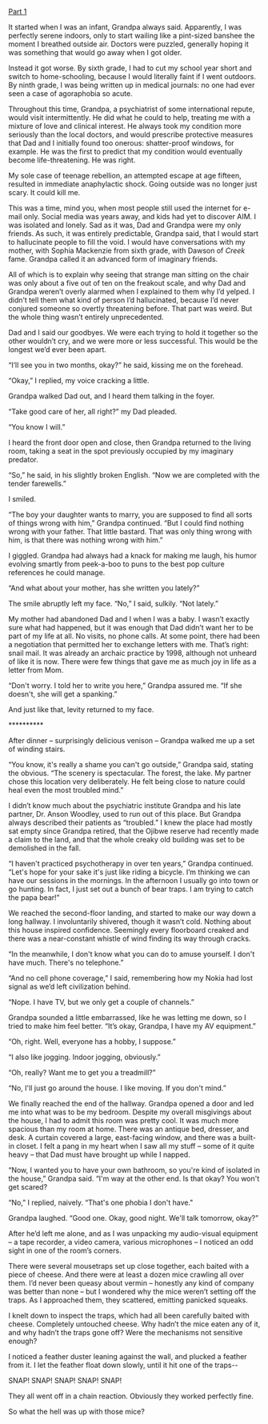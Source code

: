 [Part 1](https://www.reddit.com/r/nosleep/comments/vswf3n/there_is_a_scientific_explanation_for_ghosts_i/)

It started when I was an infant, Grandpa always said. Apparently, I was perfectly serene indoors, only to start wailing like a pint-sized banshee the moment I breathed outside air. Doctors were puzzled, generally hoping it was something that would go away when I got older. 

Instead it got worse. By sixth grade, I had to cut my school year short and switch to home-schooling, because I would literally faint if I went outdoors. By ninth grade, I was being written up in medical journals: no one had ever seen a case of agoraphobia so acute. 

Throughout this time, Grandpa, a psychiatrist of some international repute, would visit intermittently. He did what he could to help, treating me with a mixture of love and clinical interest. He always took my condition more seriously than the local doctors, and would prescribe protective measures that Dad and I initially found too onerous: shatter-proof windows, for example. He was the first to predict that my condition would eventually become life-threatening. He was right.  

My sole case of teenage rebellion, an attempted escape at age fifteen, resulted in immediate anaphylactic shock. Going outside was no longer just scary. It could kill me.

This was a time, mind you, when most people still used the internet for e-mail only. Social media was years away, and kids had yet to discover AIM. I was isolated and lonely. Sad as it was, Dad and Grandpa were my only friends. As such, it was entirely predictable, Grandpa said, that I would start to hallucinate people to fill the void. I would have conversations with my mother,  with Sophia Mackenzie from sixth grade, with Dawson of *Creek* fame. Grandpa called it an advanced form of imaginary friends.

All of which is to explain why seeing that strange man sitting on the chair was only about a five out of ten on the freakout scale, and why Dad and Grandpa weren’t overly alarmed when I explained to them why I’d yelped. I didn’t tell them what kind of person I’d hallucinated, because I’d never conjured someone so overtly threatening before. That part was weird. But the whole thing wasn’t entirely unprecedented.

Dad and I said our goodbyes. We were each trying to hold it together so the other wouldn’t cry, and we were more or less successful. This would be the longest we’d ever been apart.

“I’ll see you in two months, okay?” he said, kissing me on the forehead.

“Okay,” I replied, my voice cracking a little.

Grandpa walked Dad out, and I heard them talking in the foyer.

“Take good care of her, all right?” my Dad pleaded.

“You know I will.”

I heard the front door open and close, then Grandpa returned to the living room, taking a seat in the spot previously occupied by my imaginary predator.

“So,” he said, in his slightly broken English. “Now we are completed with the tender farewells.”

I smiled.

“The boy your daughter wants to marry, you are supposed to find all sorts of things wrong with him,” Grandpa continued. “But I could find nothing wrong with your father. That little bastard. That was only thing wrong with him, is that there was nothing wrong with him.”

I giggled. Grandpa had always had a knack for making me laugh, his humor evolving smartly from peek-a-boo to puns to the best pop culture references he could manage.

“And what about your mother, has she written you lately?”

The smile abruptly left my face. “No,” I said, sulkily. “Not lately.”

My mother had abandoned Dad and I when I was a baby. I wasn’t exactly sure what had happened, but it was enough that Dad didn’t want her to be part of my life at all. No visits, no phone calls. At some point, there had been a negotiation that permitted her to exchange letters with me. That’s right: snail mail. It was already an archaic practice by 1998, although not unheard of like it is now. There were few things that gave me as much joy in life as a letter from Mom.   

“Don't worry. I told her to write you here,” Grandpa assured me. “If she doesn't, she will get a spanking.”

And just like that, levity returned to my face.

\*\*\*\*\*\*\*\*\*\*

After dinner – surprisingly delicious venison – Grandpa walked me up a set of winding stairs. 

“You know, it's really a shame you can't go outside,” Grandpa said, stating the obvious. “The scenery is spectacular. The forest, the lake. My partner chose this location very deliberately. He felt being close to nature could heal even the most troubled mind.”

I didn’t know much about the psychiatric institute Grandpa and his late partner, Dr. Anson Woodley, used to run out of this place. But Grandpa always described their patients as “troubled.” I knew the place had mostly sat empty since Grandpa retired, that the Ojibwe reserve had recently made a claim to the land, and that the whole creaky old building was set to be demolished in the fall.

“I haven't practiced psychotherapy in over ten years,” Grandpa continued. “Let's hope for your sake it's just like riding a bicycle. I’m thinking we can have our sessions in the mornings. In the afternoon I usually go into town or go hunting. In fact, I just set out a bunch of bear traps. I am trying to catch the papa bear!”

We reached the second-floor landing, and started to make our way down a long hallway. I involuntarily shivered, though it wasn’t cold. Nothing about this house inspired confidence. Seemingly every floorboard creaked and there was a near-constant whistle of wind finding its way through cracks.

“In the meanwhile, I don't know what you can do to amuse yourself. I don't have much. There's no telephone.”

“And no cell phone coverage,” I said, remembering how my Nokia had lost signal as we’d left civilization behind. 

“Nope. I have TV, but we only get a couple of channels.”

Grandpa sounded a little embarrassed, like he was letting me down, so I tried to make him feel better. “It’s okay, Grandpa, I have my AV equipment.”

“Oh, right. Well, everyone has a hobby, I suppose.”

“I also like jogging. Indoor jogging, obviously.”

“Oh, really? Want me to get you a treadmill?”

“No, I'll just go around the house. I like moving. If you don't mind.”

We finally reached the end of the hallway. Grandpa opened a door and led me into what was to be my bedroom. Despite my overall misgivings about the house, I had to admit this room was pretty cool. It was much more spacious than my room at home. There was an antique bed, dresser, and desk. A curtain covered a large, east-facing window, and there was a built-in closet. I felt a pang in my heart when I saw all my stuff – some of it quite heavy – that Dad must have brought up while I napped.

“Now, I wanted you to have your own bathroom, so you're kind of isolated in the house,” Grandpa said. “I'm way at the other end. Is that okay? You won't get scared?

“No,” I replied, naively. “That's one phobia I don't have."

Grandpa laughed. “Good one. Okay, good night. We'll talk tomorrow, okay?”

After he’d left me alone, and as I was unpacking my audio-visual equipment – a tape recorder, a video camera, various microphones – I noticed an odd sight in one of the room’s corners. 

There were several mousetraps set up close together, each baited with a piece of cheese. And there were at least a dozen mice crawling all over them. I’d never been queasy about vermin – honestly any kind of company was better than none – but I wondered why the mice weren’t setting off the traps. As I approached them, they scattered, emitting panicked squeaks.

I knelt down to inspect the traps, which had all been carefully baited with cheese. Completely untouched cheese. Why hadn’t the mice eaten any of it, and why hadn’t the traps gone off? Were the mechanisms not sensitive enough?

I noticed a feather duster leaning against the wall, and plucked a feather from it. I let the feather float down slowly, until it hit one of the traps--

SNAP! SNAP! SNAP! SNAP! SNAP!

They all went off in a chain reaction. Obviously they worked perfectly fine.

So what the hell was up with those mice?